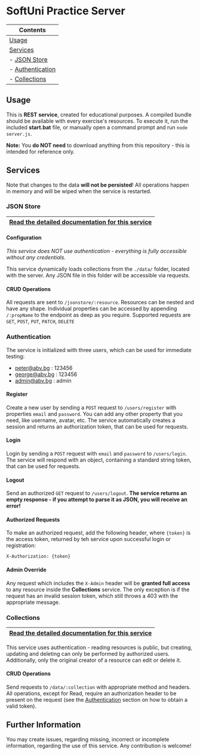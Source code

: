 # SoftUni Practice Server

| Contents
|---
| [Usage](#usage)
| [Services](#services)
| - [JSON Store](#json-store)
| - [Authentication](#authentication)
| - [Collections](#collections)

## Usage

This is **REST service**, created for educational purposes. A compiled bundle should be available with every exercise's resources. To execute it, run the included **start.bat** file, or manually open a command prompt and run `node server.js`.

**Note:** You **do NOT need** to download anything from this repository - this is intended for reference only.

## Services

Note that changes to the data **will not be persisted**! All operations happen in memory and will be wiped when the service is restarted.

### JSON Store

| [Read the detailed documentation for this service](./JSONSTORE.md)
|---

#### Configuration
*This service does NOT use authentication - everything is fully accessible without any credentials.*

This service dynamically loads collections from the `./data/` folder, located with the server. Any JSON file in this folder will be accessible via requests.

#### CRUD Operations

All requests are sent to `/jsonstore/:resource`. Resources can be nested and have any shape. Individual properties can be accessed by appending `/:propName` to the endpoint as deep as you require. Supported requests are `GET`, `POST`, `PUT`, `PATCH`, `DELETE`

### Authentication

The service is initialized with three users, which can be used for immediate testing:
* peter@abv.bg : 123456
* george@abv.bg : 123456
* admin@abv.bg : admin

#### Register
Create a new user by sending a `POST` request to `/users/register` with properties `email` and `password`. You can add any other property that you need, like username, avatar, etc. The service automatically creates a session and returns an authorization token, that can be used for requests.

#### Login
Login by sending a `POST` request with `email` and `password` to `/users/login`. The service will respond with an object, containing a standard string token, that can be used for requests.

#### Logout
Send an authorized `GET` request to `/users/logout`. **The service returns an empty response - if you attempt to parse it as JSON, you will receive an error!**

#### Authorized Requests
To make an authorized request, add the following header, where `{token}` is the access token, returned by teh service upon successful login or registration:
```
X-Authorization: {token}
```

#### Admin Override
Any request which includes the `X-Admin` header will be **granted full access** to any resource inside the **Collections** service. The only exception is if the request has an invalid session token, which still throws a 403 with the appropriate message.

### Collections

| [Read the detailed documentation for this service](./COLLECTIONS.md)
|---

This service uses authentication - reading resources is public, but creating, updating and deleting can only be performed by authorized users. Additionally, only the original creator of a resource can edit or delete it.

#### CRUD Operations

Send requests to `/data/:collection` with appropriate method and headers. All operations, except for Read, require an authorization header to be present on the request (see the [Authentication](Authentication) section on how to obtain a valid token).

## Further Information
You may create issues, regarding missing, incorrect or incomplete information, regarding the use of this service. Any contribution is welcome!
